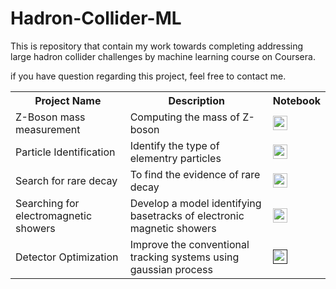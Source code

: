 # Hadron-Collider-ML

This is repository that contain my work towards completing addressing large hadron collider challenges by machine learning course on Coursera.

if you have question regarding this project, feel free to contact me.


<table class="tg">
  <tr>
    <th class="tg-yw4l"><b>Project Name</b></th>
    <th class="tg-yw4l"><b>Description</b></th>
    <th class="tg-yw4l"><b>Notebook</b></th>
  </tr>
  <tr>
    <td class="tg-yw4l">Z-Boson mass measurement</td>
    <td class="tg-yw4l">Computing the mass of Z-boson</td>
    <td class="tg-yw4l"><a href="https://colab.research.google.com/github/MohamedElashri/Hadron-Collider-ML/blob/master/Z_Boson_mass_measurement.ipynb">
    <img src="https://colab.research.google.com/assets/colab-badge.svg" height = '23px' >
    </a></td>
  </tr>
  <tr>
    <td class="tg-yw4l">Particle Identification</td>
    <td class="tg-yw4l">Identify the type of elementry particles</td>
    <td class="tg-yw4l"><a href="https://colab.research.google.com/github/MohamedElashri/Hadron-Collider-ML/blob/master/Particle_identification.ipynb">
    <img src="https://colab.research.google.com/assets/colab-badge.svg" height = '23px' >
    </a></td>
  </tr>
  <tr>
    <td class="tg-yw4l">Search for rare decay</td>
    <td class="tg-yw4l">To find the evidence of rare decay</td>
    <td class="tg-yw4l"><a href="https://colab.research.google.com/github/MohamedElashri/Hadron-Collider-ML/blob/master/Search_for_rare_decay.ipynb">
    <img src="https://colab.research.google.com/assets/colab-badge.svg" height = '23px' >
    </a></td>
  </tr>
  <tr>
    <td class="tg-yw4l">Searching for electromagnetic showers</td>
    <td class="tg-yw4l">Develop a model identifying basetracks of electronic magnetic showers</td>
    <td class="tg-yw4l"><a href="https://colab.research.google.com/github/MohamedElashri/Hadron-Collider-ML/blob/master/Searching_for_electromagnetic_showers.ipynb">
    <img src="https://colab.research.google.com/assets/colab-badge.svg" height = '23px' >
    </a></td>
  </tr>
  <tr>
    <td class="tg-yw4l">Detector Optimization</td>
    <td class="tg-yw4l">Improve the conventional tracking systems using gaussian process</td>
    <td class="tg-yw4l"><a href="">
    <img src="https://colab.research.google.com/assets/colab-badge.svg" height = '23px' >
    </a></td>
  </tr>
</table>


